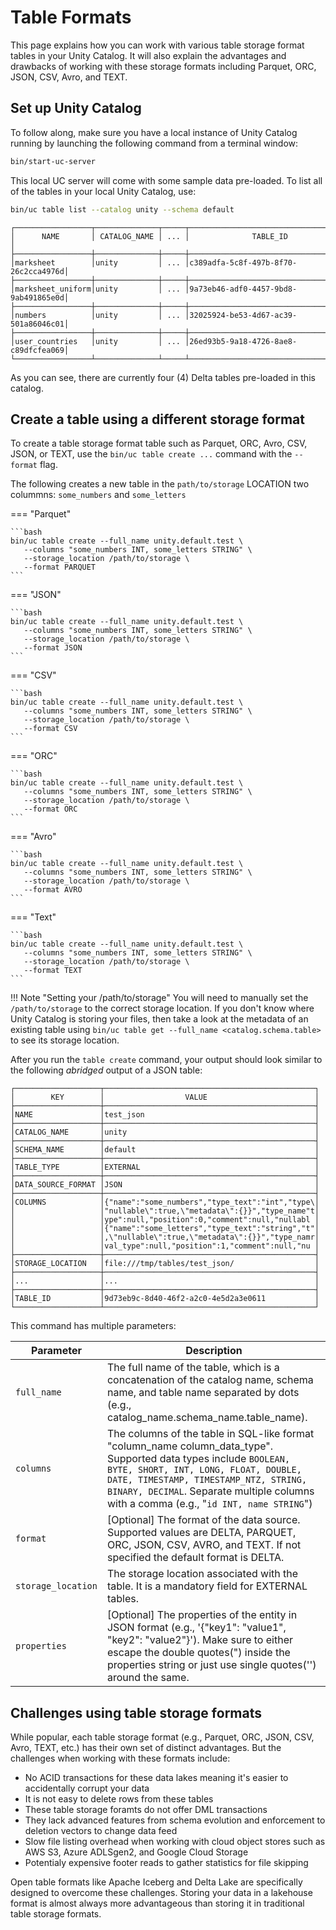 # Table Formats

This page explains how you can work with various table storage format tables in your Unity Catalog. It will also
explain the advantages and drawbacks of working with these storage formats including Parquet, ORC, JSON, CSV, Avro,
and TEXT.

## Set up Unity Catalog

To follow along, make sure you have a local instance of Unity Catalog running by launching the following command from
a terminal window:

```bash
bin/start-uc-server
```

This local UC server will come with some sample data pre-loaded. To list all of the tables in your local
Unity Catalog, use:

```bash
bin/uc table list --catalog unity --schema default
```

```console
┌─────────────────┬──────────────┬─────┬────────────────────────────────────┐
│      NAME       │ CATALOG_NAME │ ... │              TABLE_ID              │
├─────────────────┼──────────────┼─────┼────────────────────────────────────┤
│marksheet        │unity         │ ... │c389adfa-5c8f-497b-8f70-26c2cca4976d│
├─────────────────┼──────────────┼─────┼────────────────────────────────────┤
│marksheet_uniform│unity         │ ... │9a73eb46-adf0-4457-9bd8-9ab491865e0d│
├─────────────────┼──────────────┼─────┼────────────────────────────────────┤
│numbers          │unity         │ ... │32025924-be53-4d67-ac39-501a86046c01│
├─────────────────┼──────────────┼─────┼────────────────────────────────────┤
│user_countries   │unity         │ ... │26ed93b5-9a18-4726-8ae8-c89dfcfea069│
└─────────────────┴──────────────┴─────┴────────────────────────────────────┘
```

As you can see, there are currently four (4) Delta tables pre-loaded in this catalog.  

## Create a table using a different storage format

To create a table storage format table such as Parquet, ORC, Avro, CSV, JSON, or TEXT, use the
`bin/uc table create ...` command with the `--format` flag.

The following creates a new table in the `path/to/storage` LOCATION two colummns: `some_numbers` and `some_letters`

=== "Parquet"

    ```bash
    bin/uc table create --full_name unity.default.test \
       --columns "some_numbers INT, some_letters STRING" \
       --storage_location /path/to/storage \
       --format PARQUET
    ```

=== "JSON"

    ```bash
    bin/uc table create --full_name unity.default.test \
       --columns "some_numbers INT, some_letters STRING" \
       --storage_location /path/to/storage \
       --format JSON
    ```
    
=== "CSV"

    ```bash
    bin/uc table create --full_name unity.default.test \
       --columns "some_numbers INT, some_letters STRING" \
       --storage_location /path/to/storage \
       --format CSV
    ```

=== "ORC"

    ```bash
    bin/uc table create --full_name unity.default.test \
       --columns "some_numbers INT, some_letters STRING" \
       --storage_location /path/to/storage \
       --format ORC
    ```

=== "Avro"

    ```bash
    bin/uc table create --full_name unity.default.test \
       --columns "some_numbers INT, some_letters STRING" \
       --storage_location /path/to/storage \
       --format AVRO
    ```
      
=== "Text"

    ```bash
    bin/uc table create --full_name unity.default.test \
       --columns "some_numbers INT, some_letters STRING" \
       --storage_location /path/to/storage \
       --format TEXT
    ```

!!! Note "Setting your /path/to/storage"
    You will need to manually set the `/path/to/storage` to the correct storage location. If you don't know where
    Unity Catalog is storing your files, then take a look at the metadata of an existing table using
    `bin/uc table get --full_name <catalog.schema.table>` to see its storage location.

After you run the `table create` command, your output should look similar to the following *abridged* output of a JSON
table:

```console
┌───────────────────┬───────────────────────────────────────────────┐
│        KEY        │                  VALUE                        │
├───────────────────┼───────────────────────────────────────────────┤
│NAME               │test_json                                      │
├───────────────────┼───────────────────────────────────────────────┤
│CATALOG_NAME       │unity                                          │
├───────────────────┼───────────────────────────────────────────────┤
│SCHEMA_NAME        │default                                        │
├───────────────────┼───────────────────────────────────────────────┤
│TABLE_TYPE         │EXTERNAL                                       │
├───────────────────┼───────────────────────────────────────────────┤
│DATA_SOURCE_FORMAT │JSON                                           │
├───────────────────┼───────────────────────────────────────────────┤
│COLUMNS            │{"name":"some_numbers","type_text":"int","type\│
│                   │"nullable\":true,\"metadata\":{}}","type_name"t│
│                   │ype":null,"position":0,"comment":null,"nullabl │
│                   │{"name":"some_letters","type_text":"string","t"│
│                   │,\"nullable\":true,\"metadata\":{}}","type_namr│
│                   │val_type":null,"position":1,"comment":null,"nu │
├───────────────────┼───────────────────────────────────────────────┤
│STORAGE_LOCATION   │file:///tmp/tables/test_json/                  │
├───────────────────┼───────────────────────────────────────────────┤
│...                │...                                            │
├───────────────────┼───────────────────────────────────────────────┤
│TABLE_ID           │9d73eb9c-8d40-46f2-a2c0-4e5d2a3e0611           │
└───────────────────┴───────────────────────────────────────────────┘
```

This command has multiple parameters:

| Parameter | Description |
| --------- | ----------- |
| `full_name` | The full name of the table, which is a concatenation of the catalog name, schema name, and table name separated by dots (e.g., catalog_name.schema_name.table_name). |
| `columns` |  The columns of the table in SQL-like format "column_name column_data_type". Supported data types include `BOOLEAN, BYTE, SHORT, INT, LONG, FLOAT, DOUBLE, DATE, TIMESTAMP, TIMESTAMP_NTZ, STRING, BINARY, DECIMAL`. Separate multiple columns with a comma (e.g., "`id INT, name STRING`") |
| `format` | [Optional] The format of the data source. Supported values are DELTA, PARQUET, ORC, JSON, CSV, AVRO, and TEXT. If not specified the default format is DELTA. |
| `storage_location` | The storage location associated with the table. It is a mandatory field for EXTERNAL tables. |
| `properties` |  [Optional] The properties of the entity in JSON format (e.g., '{"key1": "value1", "key2": "value2"}'). Make sure to either escape the double quotes(\") inside the properties string or just use single quotes('') around the same. |

## Challenges using table storage formats

While popular, each table storage format (e.g., Parquet, ORC, JSON, CSV, Avro, TEXT, etc.) has their own set of
distinct advantages. But the challenges when working with these formats include:

- No ACID transactions for these data lakes meaning it's easier to accidentally corrupt your data
- It is not easy to delete rows from these tables
- These table storage foramts do not offer DML transactions
- They lack advanced features from schema evolution and enforcement to deletion vectors to change data feed
- Slow file listing overhead when working with cloud object stores such as AWS S3, Azure ADLSgen2, and
    Google Cloud Storage
- Potentialy expensive footer reads to gather statistics for file skipping

Open table formats like Apache Iceberg and Delta Lake are specifically designed to overcome these challenges. Storing
your data in a lakehouse format is almost always more advantageous than storing it in traditional table storage
formats.
